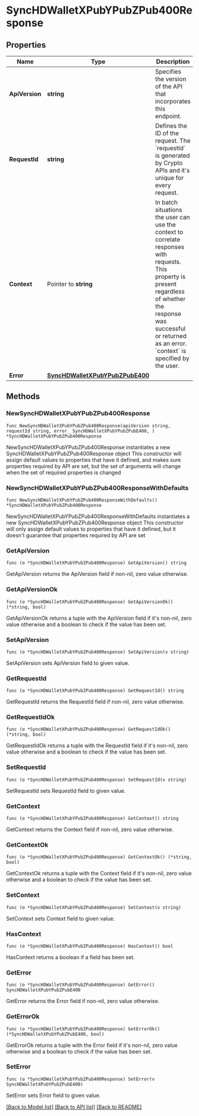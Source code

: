 # SyncHDWalletXPubYPubZPub400Response

## Properties

Name | Type | Description | Notes
------------ | ------------- | ------------- | -------------
**ApiVersion** | **string** | Specifies the version of the API that incorporates this endpoint. | 
**RequestId** | **string** | Defines the ID of the request. The &#x60;requestId&#x60; is generated by Crypto APIs and it&#39;s unique for every request. | 
**Context** | Pointer to **string** | In batch situations the user can use the context to correlate responses with requests. This property is present regardless of whether the response was successful or returned as an error. &#x60;context&#x60; is specified by the user. | [optional] 
**Error** | [**SyncHDWalletXPubYPubZPubE400**](SyncHDWalletXPubYPubZPubE400.md) |  | 

## Methods

### NewSyncHDWalletXPubYPubZPub400Response

`func NewSyncHDWalletXPubYPubZPub400Response(apiVersion string, requestId string, error_ SyncHDWalletXPubYPubZPubE400, ) *SyncHDWalletXPubYPubZPub400Response`

NewSyncHDWalletXPubYPubZPub400Response instantiates a new SyncHDWalletXPubYPubZPub400Response object
This constructor will assign default values to properties that have it defined,
and makes sure properties required by API are set, but the set of arguments
will change when the set of required properties is changed

### NewSyncHDWalletXPubYPubZPub400ResponseWithDefaults

`func NewSyncHDWalletXPubYPubZPub400ResponseWithDefaults() *SyncHDWalletXPubYPubZPub400Response`

NewSyncHDWalletXPubYPubZPub400ResponseWithDefaults instantiates a new SyncHDWalletXPubYPubZPub400Response object
This constructor will only assign default values to properties that have it defined,
but it doesn't guarantee that properties required by API are set

### GetApiVersion

`func (o *SyncHDWalletXPubYPubZPub400Response) GetApiVersion() string`

GetApiVersion returns the ApiVersion field if non-nil, zero value otherwise.

### GetApiVersionOk

`func (o *SyncHDWalletXPubYPubZPub400Response) GetApiVersionOk() (*string, bool)`

GetApiVersionOk returns a tuple with the ApiVersion field if it's non-nil, zero value otherwise
and a boolean to check if the value has been set.

### SetApiVersion

`func (o *SyncHDWalletXPubYPubZPub400Response) SetApiVersion(v string)`

SetApiVersion sets ApiVersion field to given value.


### GetRequestId

`func (o *SyncHDWalletXPubYPubZPub400Response) GetRequestId() string`

GetRequestId returns the RequestId field if non-nil, zero value otherwise.

### GetRequestIdOk

`func (o *SyncHDWalletXPubYPubZPub400Response) GetRequestIdOk() (*string, bool)`

GetRequestIdOk returns a tuple with the RequestId field if it's non-nil, zero value otherwise
and a boolean to check if the value has been set.

### SetRequestId

`func (o *SyncHDWalletXPubYPubZPub400Response) SetRequestId(v string)`

SetRequestId sets RequestId field to given value.


### GetContext

`func (o *SyncHDWalletXPubYPubZPub400Response) GetContext() string`

GetContext returns the Context field if non-nil, zero value otherwise.

### GetContextOk

`func (o *SyncHDWalletXPubYPubZPub400Response) GetContextOk() (*string, bool)`

GetContextOk returns a tuple with the Context field if it's non-nil, zero value otherwise
and a boolean to check if the value has been set.

### SetContext

`func (o *SyncHDWalletXPubYPubZPub400Response) SetContext(v string)`

SetContext sets Context field to given value.

### HasContext

`func (o *SyncHDWalletXPubYPubZPub400Response) HasContext() bool`

HasContext returns a boolean if a field has been set.

### GetError

`func (o *SyncHDWalletXPubYPubZPub400Response) GetError() SyncHDWalletXPubYPubZPubE400`

GetError returns the Error field if non-nil, zero value otherwise.

### GetErrorOk

`func (o *SyncHDWalletXPubYPubZPub400Response) GetErrorOk() (*SyncHDWalletXPubYPubZPubE400, bool)`

GetErrorOk returns a tuple with the Error field if it's non-nil, zero value otherwise
and a boolean to check if the value has been set.

### SetError

`func (o *SyncHDWalletXPubYPubZPub400Response) SetError(v SyncHDWalletXPubYPubZPubE400)`

SetError sets Error field to given value.



[[Back to Model list]](../README.md#documentation-for-models) [[Back to API list]](../README.md#documentation-for-api-endpoints) [[Back to README]](../README.md)


